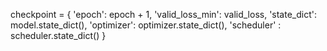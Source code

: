 checkpoint = {
                    'epoch': epoch + 1,
                    'valid_loss_min': valid_loss,
                    'state_dict': model.state_dict(),
                    'optimizer': optimizer.state_dict(),
                    'scheduler' : scheduler.state_dict()
                }
